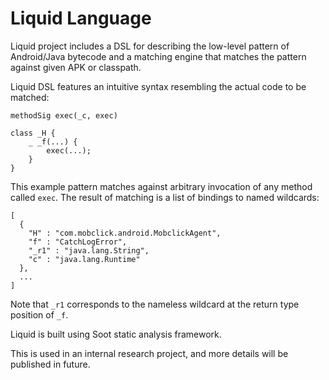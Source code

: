 # Liquid Language

Liquid project includes a DSL for describing the low-level
pattern of Android/Java bytecode and a matching engine that matches
the pattern against given APK or classpath.

Liquid DSL features an intuitive syntax resembling the actual code to be
matched:

```
methodSig exec(_c, exec)

class _H {
    _ _f(...) {
        exec(...);
    }
}
```

This example pattern matches against arbitrary invocation of any method called
`exec`. The result of matching is a list of bindings to named wildcards:

```
[
  {
    "H" : "com.mobclick.android.MobclickAgent",
    "f" : "CatchLogError",
    "_r1" : "java.lang.String",
    "c" : "java.lang.Runtime"
  },
  ...
]
```

Note that `_r1` corresponds to the nameless wildcard at the return type position
of `_f`.

Liquid is built using Soot static analysis framework.

This is used in an internal research project, and more details will be published in future.
